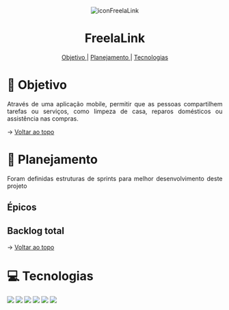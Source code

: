 <span id="topo">

<div align="center">
 
  ![iconFreelaLink](https://github.com/user-attachments/assets/8ee44cc9-7c51-4cdd-9208-4b5f9c615a47)
  
  # FreelaLink
</div>
  
<p align="center">
  <a href ="#objetivo"> Objetivo </a>  | 
  <a href ="#planejamento"> Planejamento </a>  |
  <a href ="#tecnologia"> Tecnologias </a>
</p>

# :dart: Objetivo <span id="objetivo"></span>
<p align="justify">
  Através de uma aplicação mobile, permitir que as pessoas compartilhem tarefas ou serviços, como limpeza de casa, reparos domésticos ou assistência nas compras.
</p>

→ [Voltar ao topo](#topo)

# :pushpin: Planejamento <span id="planejamento"></span>
<p align="justify">
  Foram definidas estruturas de sprints para melhor desenvolvimento deste projeto
</p>


## Épicos



## Backlog total


→ [Voltar ao topo](#topo)

# :computer: Tecnologias <span id="tecnologia"></span>

<img src="https://img.shields.io/badge/Figma-F24E1E?style=for-the-badge&logo=figma&logoColor=white" />
<img src="https://img.shields.io/badge/TypeScript-007ACC?style=for-the-badge&logo=typescript&logoColor=white" />
<img src="https://img.shields.io/badge/JavaScript-323330?style=for-the-badge&logo=javascript&logoColor=F7DF1E" />
<img src="https://img.shields.io/badge/Node%20js-339933?style=for-the-badge&logo=nodedotjs&logoColor=white" />
<img src="https://img.shields.io/badge/Express%20js-000000?style=for-the-badge&logo=express&logoColor=white" >
<img src="https://img.shields.io/badge/PostgreSQL-316192?style=for-the-badge&logo=postgresql&logoColor=white" />

